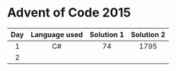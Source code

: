 # Advent of Code 2015

| Day | Language used | Solution 1 | Solution 2 |
|:-: |:-:|:-:|:-:|
| 1 | C# | 74 | 1795 |
| 2 | | | |
